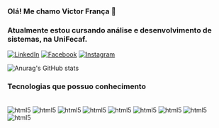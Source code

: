 ### Olá! Me chamo Victor França 👋   
### Atualmente estou cursando análise e desenvolvimento de sistemas, na UniFecaf.

[![LinkedIn](https://img.shields.io/badge/LinkedIn-0077B5?style=for-the-badge&logo=linkedin&logoColor=white)](https://www.linkedin.com/in/victor-fran%C3%A7a-233632185/)
[![Facebook](https://img.shields.io/badge/Facebook-1877F2?style=for-the-badge&logo=facebook&logoColor=white)](https://www.facebook.com/vvictorfr)
[![Instagram](https://img.shields.io/badge/Instagram-E4405F?style=for-the-badge&logo=instagram&logoColor=white)](https://www.instagram.com/franca_victorr/)

![Anurag's GitHub stats](https://github-readme-stats.vercel.app/api?username=xVicToR97x&show_icons=true&bg_color=00000000)

### Tecnologias que possuo conhecimento

<div style="display: inline_block"></br>
    <img align="center" alt="html5" src="https://img.shields.io/badge/HTML5-E34F26?style=for-the-badge&logo=html5&logoColor=white"  />
    <img align="center" alt="html5" src="https://img.shields.io/badge/CSS-239120?&style=for-the-badge&logo=css3&logoColor=white"  />
    <img align="center" alt="html5" src="https://img.shields.io/badge/Node.js-43853D?style=for-the-badge&logo=node.js&logoColor=white"  />
    <img align="center" alt="html5" src="https://img.shields.io/badge/JavaScript-F7DF1E?style=for-the-badge&logo=javascript&logoColor=black"  />
    <img align="center" alt="html5" src="https://img.shields.io/badge/Java-ED8B00?style=for-the-badge&logo=openjdk&logoColor=white"  />
    <img align="center" alt="html5" src="https://img.shields.io/badge/React-20232A?style=for-the-badge&logo=react&logoColor=61DAFB"  />
    <img align="center" alt="html5" src="https://img.shields.io/badge/React_Native-20232A?style=for-the-badge&logo=react&logoColor=61DAFB"  />
    <img align="center" alt="html5" src="https://img.shields.io/badge/MySQL-00000F?style=for-the-badge&logo=mysql&logoColor=white"  />
    <img align="center" alt="html5" src="https://img.shields.io/badge/PostgreSQL-316192?style=for-the-badge&logo=postgresql&logoColor=white"  />    
</div>
